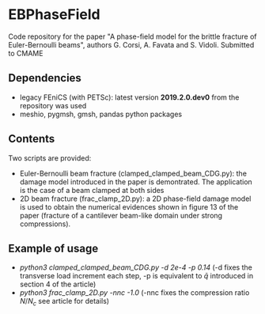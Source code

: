 # EBPhaseField
Code repository for the paper "A phase-field model for the brittle fracture of Euler-Bernoulli beams", authors G. Corsi, A. Favata and S. Vidoli.
Submitted to CMAME

## Dependencies
* legacy FEniCS (with PETSc): latest version **2019.2.0.dev0** from the repository was used 
* meshio, pygmsh, gmsh, pandas python packages

## Contents
Two scripts are provided:
* Euler-Bernoulli beam fracture (clamped_clamped_beam_CDG.py): the damage model introduced in the paper is demontrated. The application is the case of a beam clamped at both sides
* 2D beam fracture (frac_clamp_2D.py): a 2D phase-field damage model is used to obtain the numerical evidences shown in figure 13 of the paper (fracture of a cantilever beam-like domain under strong compressions).

## Example of usage
* *python3 clamped_clamped_beam_CDG.py -d 2e-4  -p 0.14*             (-d fixes the transverse load increment each step, -p is equivalent to $\bar{q}$ introduced in section 4 of the article)
* *python3 frac_clamp_2D.py -nnc -1.0*                               (-nnc fixes the compression ratio  $N/N_c$ see article for details)
